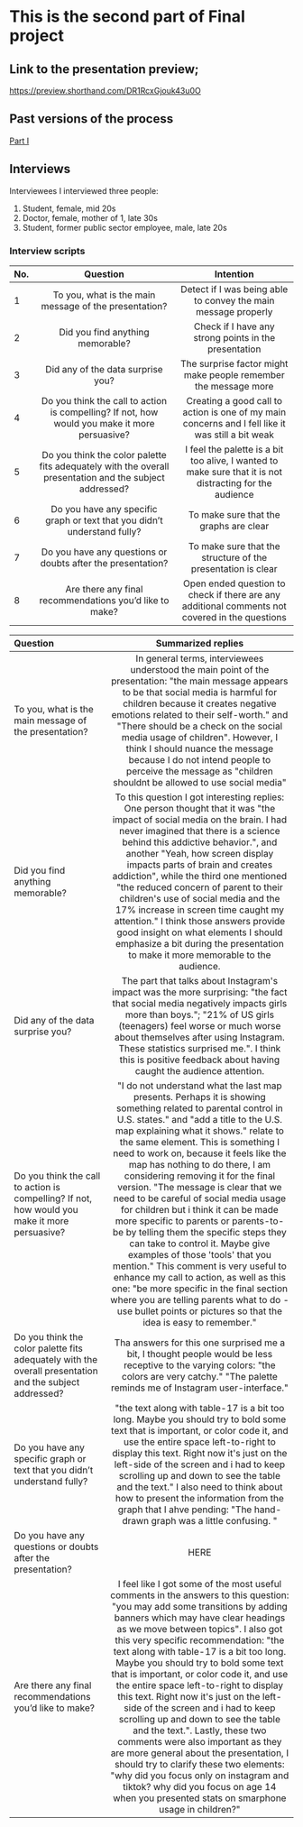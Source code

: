 # This is the second part of Final project

## Link to the presentation preview;
https://preview.shorthand.com/DR1RcxGjouk43u0O


## Past versions of the process
[Part I](https://ribarrag.github.io/portfolio/Final_PartI.html)
 
## Interviews
Interviewees
I interviewed three people:
1. Student, female, mid 20s
2. Doctor, female, mother of 1, late 30s
3. Student, former public sector employee, male, late 20s

### Interview scripts 


|No.| Question      | Intention |
| :---|    :----:   |          :----: |
| 1  | To you, what is the main message of the presentation? | Detect if I was being able to convey the main message properly |
| 2  | Did you find anything memorable?                      | Check if I have any strong points in the presentation        |
| 3  | Did any of the data surprise you?                     | The surprise factor might make people remember the message more        |
| 4  | Do you think the call to action is compelling? If not, how would you make it more persuasive?        | Creating a good call to action is one of my main concerns and I fell like it was still a bit weak        |
| 5  | Do you think the color palette fits adequately with the overall presentation and the subject addressed?                      | I feel the palette is a bit too alive, I wanted to make sure that it is not distracting for the audience        |
| 6  | Do you have any specific graph or text that you didn’t understand fully?                     | To make sure that the graphs are clear        |
| 7  | Do you have any questions or doubts after the presentation?                 | To make sure that the structure of the presentation is clear        |
| 8  | Are there any final recommendations you’d like to make? | Open ended question to check if there are any additional comments not covered in the questions        |


|Question  | Summarized replies |
| :---     |    :----:          |
| To you, what is the main message of the presentation? | In general terms, interviewees understood the main point of the presentation: "the main message appears to be that social media is harmful for children because it creates negative emotions related to their self-worth." and "There should be a check on the social media usage of children". However, I think I should nuance the message because I do not intend people to perceive the message as "children shouldnt be allowed to use social media" |
| Did you find anything memorable?                      | To this question I got interesting replies: One person thought that it was "the impact of social media on the brain. I had never imagined that there is a science behind this addictive behavior.", and another "Yeah, how screen display impacts parts of brain and creates addiction", while the third one mentioned "the reduced concern of parent to their children's use of social media and the 17% increase in screen time caught my attention." I think those answers provide good insight on what elements I should emphasize a bit during the presentation to make it more memorable to the audience.         |
| Did any of the data surprise you?                     | The part that talks about Instagram's impact was the more surprising: "the fact that social media negatively impacts girls more than boys."; "21% of US girls (teenagers) feel worse or much worse about themselves after using Instagram. These statistics surprised me.". I think this is positive feedback about having caught the audience attention.          |
| Do you think the call to action is compelling? If not, how would you make it more persuasive?        | "I do not understand what the last map presents. Perhaps it is showing something related to parental control in U.S. states." and "add a title to the U.S. map explaining what it shows." relate to the same element. This is something I need to work on, because it feels like the map has nothing to do there, I am considering removing it for the final version. "The message is clear that we need to be careful of social media usage for children but i think it can be made more specific to parents or parents-to-be by telling them the specific steps they can take to control it. Maybe give examples of those 'tools' that you mention." This comment is very useful to enhance my call to action, as well as this one: "be more specific in the final section where you are telling parents what to do - use bullet points or pictures so that the idea is easy to remember."   |
| Do you think the color palette fits adequately with the overall presentation and the subject addressed?                      | Tha answers for this one surprised me a bit, I thought people would be less receptive to the varying colors: "the colors are very catchy." "The palette reminds me of Instagram user-interface."       |
| Do you have any specific graph or text that you didn’t understand fully?                     | "the text along with table-17 is a bit too long. Maybe you should try to bold some text that is important, or color code it, and use the entire space left-to-right to display this text. Right now it's just on the left-side of the screen and i had to keep scrolling up and down to see the table and the text." I also need to think about how to present the information from the graph that I ahve pending: "The hand-drawn graph was a little confusing. "       |
| Do you have any questions or doubts after the presentation?                 | HERE        |
| Are there any final recommendations you’d like to make? | I feel like I got some of the most useful comments in the answers to this question: "you may add some transitions by adding banners which may have clear headings as we move between topics". I also got this very specific recommendation: "the text along with table-17 is a bit too long. Maybe you should try to bold some text that is important, or color code it, and use the entire space left-to-right to display this text. Right now it's just on the left-side of the screen and i had to keep scrolling up and down to see the table and the text.". Lastly, these two comments were also important as they are more general about the presentation, I should try to clarify these two elements: "why did you focus only on instagram and tiktok? why did you focus on age 14 when you presented stats on smarphone usage in children?" |        

